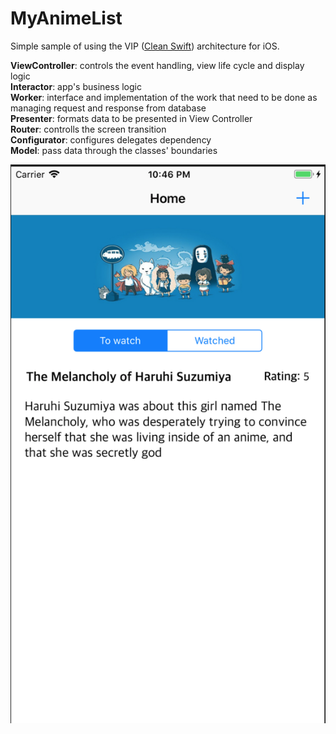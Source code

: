 # MyAnimeList

Simple sample of using the VIP ([Clean Swift](https://clean-swift.com/clean-swift-ios-architecture/)) architecture for iOS.

**ViewController**: controls the event handling, view life cycle and display logic  
**Interactor**: app's business logic  
**Worker**: interface and implementation of the work that need to be done as managing request and response from database  
**Presenter**: formats data to be presented in View Controller  
**Router**: controlls the screen transition  
**Configurator**: configures delegates dependency  
**Model**: pass data through the classes' boundaries  

![screenshot](Home%20screen.png)
